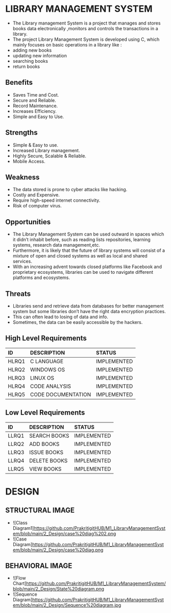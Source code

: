 # LIBRARY MANAGEMENT SYSTEM

* The Library management System is a project that manages and stores books data electronically ,monitors and controls the transactions in a library. 
* The project Library Management System is developed using C, which mainly focuses on basic operations in a library like :
* adding new books 
* updating new information 
* searching books 
* return books


## Benefits

* Saves Time and Cost.
* Secure and Reliable.
* Record Maintenance.
* Increases Efficiency.
* Simple and Easy to Use.


## Strengths

* Simple & Easy to use.
* Increased Library management.
* Highly Secure, Scalable & Reliable. 
* Mobile Access.

## Weakness

* The data stored is prone to cyber attacks like hacking.
* Costly and Expensive.
* Require high-speed internet connectivity.
* Risk of computer virus.


## Opportunities
* The Library Management System can be used outward in spaces which it didn’t inhabit before, such as reading lists repositories, learning systems, research data management,etc.
* Furthermore, it is likely that the future of library systems will consist of a mixture of open and closed systems as well as local and shared services.
* With an increasing advent towards closed platforms like Facebook and proprietary ecosystems, libraries can be used to navigate different platforms and ecosystems.

## Threats
* Libraries send and retrieve data from databases for better management system but some libraries don’t have the right data encryption practices. 
* This can often lead to losing of data and info.
* Sometimes, the data can be easily accessible by the hackers.



## High Level Requirements

|ID|DESCRIPTION|STATUS|
|:--|:----------|:-----|
|HLRQ1|C LANGUAGE|IMPLEMENTED|
|HLRQ2|WINDOWS OS|IMPLEMENTED|
|HLRQ3|LINUX OS|IMPLEMENTED|
|HLRQ4|CODE ANALYSIS|IMPLEMENTED|
|HLRQ5|CODE DOCUMENTATION|IMPLEMENTED|

## Low Level Requirements

|ID|DESCRIPTION|STATUS|
|:--|:----------|:-----|
|LLRQ1|SEARCH BOOKS|IMPLEMENTED|
|LLRQ2|ADD BOOKS|IMPLEMENTED|
|LLRQ3|ISSUE BOOKS|IMPLEMENTED|
|LLRQ4|DELETE BOOKS|IMPLEMENTED|
|LLRQ5|VIEW BOOKS|IMPLEMENTED|


# DESIGN

## STRUCTURAL IMAGE
* ![Class Diagram1]https://github.com/PrakritigitHUB/M1_LibraryManagementSystem/blob/main/2_Design/case%20diag%202.png
* ![Case Diagram]https://github.com/PrakritigitHUB/M1_LibraryManagementSystem/blob/main/2_Design/case%20diag.png


## BEHAVIORAL IMAGE
* ![Flow Chart]https://github.com/PrakritigitHUB/M1_LibraryManagementSystem/blob/main/2_Design/State%20diagram.png
* ![Sequence Diagram]https://github.com/PrakritigitHUB/M1_LibraryManagementSystem/blob/main/2_Design/Sequence%20diagram.jpg











